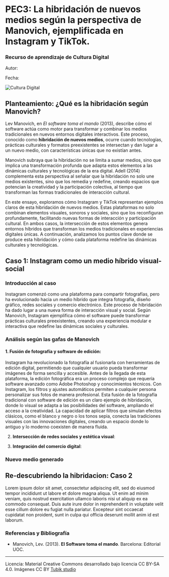 # PEC3: La hibridación de nuevos medios según la perspectiva de Manovich, ejemplificada en Instagram y TikTok. 

### Recurso de aprendizaje de Cultura Digital 


Autor: 


Fecha: 

![Cultura Digital](https://miro.medium.com/max/1400/0*9PyyNvrO2PcD3KuU.png) 



## **Planteamiento: ¿Qué es la hibridación según Manovich?**

Lev Manovich, en *El software toma el mando* (2013), describe cómo el software actúa como motor para transformar y combinar los medios tradicionales en nuevos entornos digitales interactivos. Este proceso, conocido como **hibridación de nuevos medios**, ocurre cuando tecnologías, prácticas culturales y formatos preexistentes se intersectan y dan lugar a un nuevo medio, con características únicas que no existían antes.

Manovich subraya que la hibridación no se limita a sumar medios, sino que implica una transformación profunda que adapta estos elementos a las dinámicas culturales y tecnológicas de la era digital. Adell (2014) complementa esta perspectiva al señalar que la hibridación no solo une medios existentes, sino que los remedia y redefine, creando espacios que potencian la creatividad y la participación colectiva, al tiempo que transforman las formas tradicionales de interacción cultural.

En este ensayo, exploramos cómo Instagram y TikTok representan ejemplos claros de esta hibridación de nuevos medios. Estas plataformas no solo combinan elementos visuales, sonoros y sociales, sino que los reconfiguran profundamente, facilitando nuevas formas de interacción y participación cultural. En ambos casos, la intersección de estos elementos genera entornos híbridos que transforman los medios tradicionales en experiencias digitales únicas. A continuación, analizamos los puntos clave donde se produce esta hibridación y cómo cada plataforma redefine las dinámicas culturales y tecnológicas.

## **Caso 1: Instagram como un medio híbrido visual-social**

### Introducción al caso

Instagram comenzó como una plataforma para compartir fotografías, pero ha evolucionado hacia un medio híbrido que integra fotografía, diseño gráfico, redes sociales y comercio electrónico. Este proceso de hibridación ha dado lugar a una nueva forma de interacción visual y social. Según Manovich, Instagram ejemplifica cómo el software puede transformar prácticas culturales preexistentes, creando una experiencia modular e interactiva que redefine las dinámicas sociales y culturales.

### Análisis según las gafas de Manovich

#### 1. **Fusión de fotografía y software de edición**:
   
  Instagram ha revolucionado la fotografía al fusionarla con herramientas de edición digital, permitiendo que cualquier usuario pueda transformar imágenes de forma sencilla y accesible. Antes de la llegada     de esta plataforma, la edición fotográfica era un proceso complejo que requería software avanzado como Adobe Photoshop y conocimientos técnicos. Con Instagram, los filtros y ajustes automáticos permiten a    cualquier persona personalizar sus fotos de manera profesional. Esta fusión de la fotografía tradicional con software de edición es un claro ejemplo de hibridación, donde lo visual se adapta a las            posibilidades del software, ampliando el acceso a la creatividad. La capacidad de aplicar filtros que simulan efectos clásicos, como el blanco y negro o los tonos sepia, conecta las tradiciones visuales      con las innovaciones digitales, creando un espacio donde lo antiguo y lo moderno coexisten de manera fluida.
     
2. **Intersección de redes sociales y estética visual**:

   
     
3. **Integración del comercio digital**:

  
### Nuevo medio generado

## Re-descubriendo la hibridacion: Caso 2

Lorem ipsum dolor sit amet, consectetur adipiscing elit, sed do eiusmod tempor incididunt ut labore et dolore magna aliqua. Ut enim ad minim veniam, quis nostrud exercitation ullamco laboris nisi ut aliquip ex ea commodo consequat. Duis aute irure dolor in reprehenderit in voluptate velit esse cillum dolore eu fugiat nulla pariatur. Excepteur sint occaecat cupidatat non proident, sunt in culpa qui officia deserunt mollit anim id est laborum.


### Referencias y Bibliografía

* Manovich, Lev. (2013). **El Software toma el mando**. Barcelona: Editorial UOC. 


----

Licencia: Material Creative Commons desarrollado bajo licencia CC BY-SA 4.0. Imágenes CC BY [Tubik studio](https://blog.tubikstudio.com/how-to-create-original-flat-illustrations-designers-tips/) 
